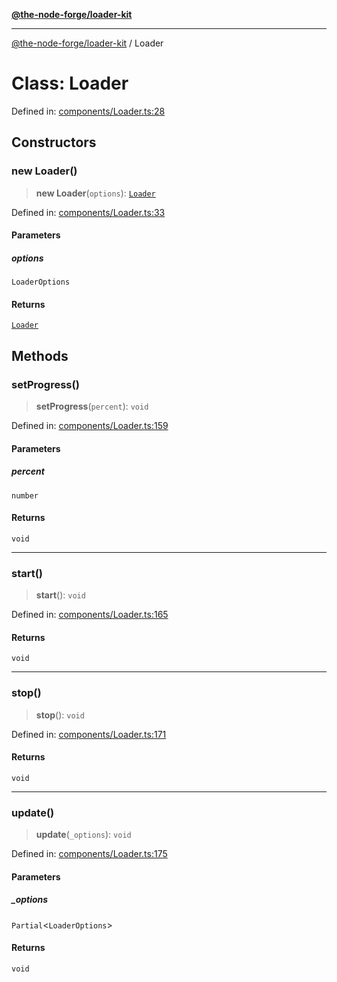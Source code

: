 [**@the-node-forge/loader-kit**](../README.md)

***

[@the-node-forge/loader-kit](../globals.md) / Loader

# Class: Loader

Defined in: [components/Loader.ts:28](https://github.com/The-Node-Forge/loader-kit/blob/559e38d73fb510c3fd742669b127bb9fc0faa185/src/components/Loader.ts#L28)

## Constructors

### new Loader()

> **new Loader**(`options`): [`Loader`](Loader.md)

Defined in: [components/Loader.ts:33](https://github.com/The-Node-Forge/loader-kit/blob/559e38d73fb510c3fd742669b127bb9fc0faa185/src/components/Loader.ts#L33)

#### Parameters

##### options

`LoaderOptions`

#### Returns

[`Loader`](Loader.md)

## Methods

### setProgress()

> **setProgress**(`percent`): `void`

Defined in: [components/Loader.ts:159](https://github.com/The-Node-Forge/loader-kit/blob/559e38d73fb510c3fd742669b127bb9fc0faa185/src/components/Loader.ts#L159)

#### Parameters

##### percent

`number`

#### Returns

`void`

***

### start()

> **start**(): `void`

Defined in: [components/Loader.ts:165](https://github.com/The-Node-Forge/loader-kit/blob/559e38d73fb510c3fd742669b127bb9fc0faa185/src/components/Loader.ts#L165)

#### Returns

`void`

***

### stop()

> **stop**(): `void`

Defined in: [components/Loader.ts:171](https://github.com/The-Node-Forge/loader-kit/blob/559e38d73fb510c3fd742669b127bb9fc0faa185/src/components/Loader.ts#L171)

#### Returns

`void`

***

### update()

> **update**(`_options`): `void`

Defined in: [components/Loader.ts:175](https://github.com/The-Node-Forge/loader-kit/blob/559e38d73fb510c3fd742669b127bb9fc0faa185/src/components/Loader.ts#L175)

#### Parameters

##### \_options

`Partial`\<`LoaderOptions`\>

#### Returns

`void`
